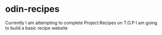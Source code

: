 # odin-recipes
Currently I am attempting to complete Project:Recipes on T.O.P
I am going to build a basic recipe website